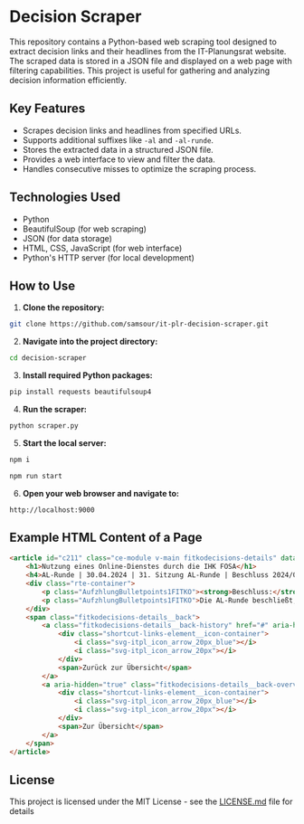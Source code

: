 # Decision Scraper

This repository contains a Python-based web scraping tool designed to extract decision links and their headlines from the IT-Planungsrat website. The scraped data is stored in a JSON file and displayed on a web page with filtering capabilities. This project is useful for gathering and analyzing decision information efficiently.

## Key Features

- Scrapes decision links and headlines from specified URLs.
- Supports additional suffixes like `-al` and `-al-runde`.
- Stores the extracted data in a structured JSON file.
- Provides a web interface to view and filter the data.
- Handles consecutive misses to optimize the scraping process.

## Technologies Used

- Python
- BeautifulSoup (for web scraping)
- JSON (for data storage)
- HTML, CSS, JavaScript (for web interface)
- Python's HTTP server (for local development)

## How to Use

1. **Clone the repository:**
```sh
git clone https://github.com/samsour/it-plr-decision-scraper.git
```

2. **Navigate into the project directory:**
```sh
cd decision-scraper
```

3. **Install required Python packages:**
```sh
pip install requests beautifulsoup4
```

4. **Run the scraper:**
```sh
python scraper.py
```

5. **Start the local server:**
```sh
npm i

npm run start
```

6. **Open your web browser and navigate to:**
```
http://localhost:9000
```

## Example HTML Content of a Page

```html
<article id="c211" class="ce-module v-main fitkodecisions-details" data-js-module="fitkodecisions-details" data-mk="1">
    <h1>Nutzung eines Online-Dienstes durch die IHK FOSA</h1>
    <h4>AL-Runde | 30.04.2024 | 31. Sitzung AL-Runde | Beschluss 2024/08-AL</h4>
    <div class="rte-container">
        <p class="AufzhlungBulletpoints1FITKO"><strong>Beschluss:</strong></p>
        <p class="AufzhlungBulletpoints1FITKO">Die AL-Runde beschließt, die Kosten für die Nutzung des Online-Dienstes „Anerkennung ausländischer Berufsqualifikationen“, soweit sie durch die Nutzung seitens der IHK FOSA entstehen, zu 100% aus dem Stammbudget der FITKO ausnahmsweise in diesem expliziten Einzelfall zu finanzieren. Der Online-Dienst wird der IHK FOSA durch die FITKO in Form eines (unentgeltlichen) Nachnutzungsvertrages über den FIT-Store zur Verfügung gestellt.</p>
    </div>
    <span class="fitkodecisions-details__back">
        <a class="fitkodecisions-details__back-history" href="#" aria-hidden="false">
            <div class="shortcut-links-element__icon-container">
                <i class="svg-itpl_icon_arrow_20px_blue"></i>
                <i class="svg-itpl_icon_arrow_20px"></i>
            </div>
            <span>Zurück zur Übersicht</span>
        </a>
        <a aria-hidden="true" class="fitkodecisions-details__back-overview" title="Öffnet die Übersichtseite der Beschlüsse" href="/beschluesse-informationen">
            <div class="shortcut-links-element__icon-container">
                <i class="svg-itpl_icon_arrow_20px_blue"></i>
                <i class="svg-itpl_icon_arrow_20px"></i>
            </div>
            <span>Zur Übersicht</span>
        </a>
    </span>
</article>
```

## License

This project is licensed under the MIT License - see the [LICENSE.md](LICENSE.md) file for details
